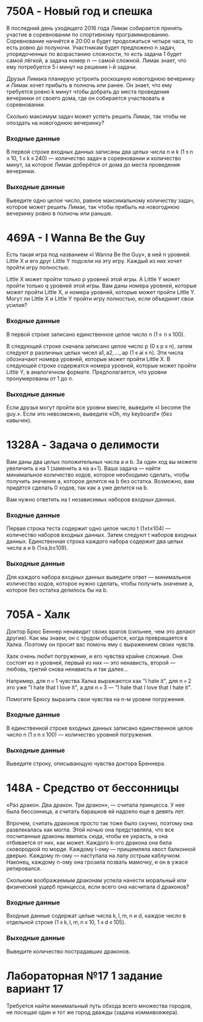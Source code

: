 # 750A - Новый год и спешка
В последний день уходящего 2016 года Лимак собирается принять участие в соревновании по спортивному программированию. Соревнование начнётся в 20:00 и будет продолжаться четыре часа, то есть ровно до полуночи. Участникам будет предложено n задач, упорядоченных по возрастанию сложности, то есть задача 1 будет самой лёгкой, а задача номер n — самой сложной. Лимак знает, что ему потребуется 5·i минут на решение i-й задачи.

Друзья Лимака планирую устроить роскошную новогоднюю вечеринку и Лимак хочет прибыть в полночь или ранее. Он знает, что ему требуется ровно k минут чтобы добрать до места проведения вечеринки от своего дома, где он собирается участвовать в соревновании.

Сколько максимум задач может успеть решить Лимак, так чтобы не опоздать на новогоднюю вечеринку?

### Входные данные
В первой строке входных данных записаны два целых числа n и k (1 ≤ n ≤ 10, 1 ≤ k ≤ 240) — количество задач в соревновании и количество минут, за которое Лимак доберётся от дома до места проведения вечеринки.

### Выходные данные
Выведите одно целое число, равное максимальному количеству задач, которое может решить Лимак, так чтобы прибыть на новогоднюю вечеринку ровно в полночь или раньше.

# 469A - I Wanna Be the Guy
Есть такая игра под названием «I Wanna Be the Guy», в ней n уровней. Little X и его друг Little Y подсели на эту игру. Каждый из них хочет пройти игру полностью.

Little X может пройти только p уровней этой игры. А Little Y может пройти только q уровней этой игры. Вам даны номера уровней, которые может пройти Little X, и номера уровней, которые может пройти Little Y. Могут ли Little X и Little Y пройти игру полностью, если объединят свои усилия?

### Входные данные
В первой строке записано единственное целое число n (1 ≤  n ≤ 100).

В следующей строке сначала записано целое число p (0 ≤ p ≤ n), затем следуют p различных целых чисел a1, a2, ..., ap (1 ≤ ai ≤ n). Эти числа обозначают номера уровней, которые может пройти Little X. В следующей строке содержатся номера уровней, которые может пройти Little Y, в аналогичном формате. Предполагается, что уровни пронумерованы от 1 до n.

### Выходные данные
Если друзья могут пройти все уровни вместе, выведите «I become the guy.». Если это невозможно, выведите «Oh, my keyboard!» (без кавычек).

# 1328A - Задача о делимости
Вам даны два целых положительных числа a и b. За один ход вы можете увеличить a на 1 (заменить a на a+1). Ваша задача — найти минимальное количество ходов, которое необходимо сделать, чтобы получить значение a, которое делится на b без остатка. Возможно, вам придётся сделать 0 ходов, так как a уже делится на b.

Вам нужно ответить на t независимых наборов входных данных.

### Входные данные
Первая строка теста содержит одно целое число t (1≤t≤104) — количество наборов входных данных. Затем следуют t наборов входных данных. Единственная строка каждого набора содержит два целых числа a и b (1≤a,b≤109).

### Выходные данные
Для каждого набора входных данных выведите ответ — минимальное количество ходов, которое нужно сделать, чтобы получить значение a, которое без остатка делилось бы на b.

# 705A - Халк
Доктор Брюс Беннер ненавидит своих врагов (сильнее, чем это делают другие). Как мы знаем, он с трудом общается, когда превращается в Халка. Поэтому он просит вас помочь ему с выражением своих чувств.

Халк очень любит погружение, и его чувства крайне сложные. Они состоят из n уровней, первый из них — это ненависть, второй — любовь, третий снова ненависть и так далее...

Например, для n = 1 чувства Халка выражаются как "I hate it", для n = 2 это уже "I hate that I love it", а для n = 3 — "I hate that I love that I hate it".

Помогите Брюсу выразить свои чувства на n-м уровне погружения.

### Входные данные
В единственной строке входных данных записано единственное целое число n (1 ≤ n ≤ 100) — количество уровней погружения.

### Выходные данные
Выведите строку, описывающую чувства доктора Бреннера.

# 148A - Средство от бессонницы
«Раз дракон. Два дракон. Три дракон», — считала принцесса. У нее была бессонница, а считать барашков ей надоело еще в девять лет.

Впрочем, считать драконов просто так тоже было скучно, поэтому она развлекалась как могла. Этой ночью она представляла, что все посчитанные драконы явились сюда, чтобы ее украсть, а она отбивается от них, как может. Каждого k-ого дракона она била сковородкой по морде. Каждому l-ому — прищемляла хвост балконной дверью. Каждому m-ому — наступала на лапу острым каблучком. Наконец, каждому n-ому она грозила позвать мамочку, и он в ужасе ретировался.

Скольким воображаемым драконам успела нанести моральный или физический ущерб принцесса, если всего она насчитала d драконов?

### Входные данные
Входные данные содержат целые числа k, l, m, n и d, каждое число в отдельной строке (1 ≤ k, l, m, n ≤ 10, 1 ≤ d ≤ 105).

### Выходные данные
Выведите количество пострадавших драконов.

# Лабораторная №17 1 задание вариант 17
Требуется найти минимальный путь обхода всего множества городов, не посещая
один и тот же город дважды (задача коммивояжера).
